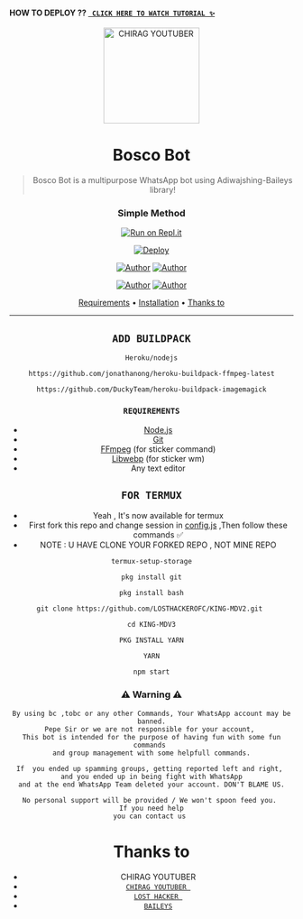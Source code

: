 #### HOW TO DEPLOY ?? [` CLICK HERE TO WATCH TUTORIAL ✨`](https://youtu.be/PUFUJAgMxO0) 



<div align="center">
</p>


<div align="center">
<img src="logo.jpg" alt="CHIRAG YOUTUBER" width="170" />

# Bosco Bot

> Bosco Bot is a multipurpose WhatsApp bot using Adiwajshing-Baileys library!
>
>

  ### Simple Method
  
 
[![Run on Repl.it](https://repl.it/badge/github/quiec/whatsAlfa)](https://replit.com/@pepesir/PEPE-SIR-Qr-code?v=1) 

[![Deploy](https://www.herokucdn.com/deploy/button.svg)](https://heroku.com) 
<p align="center">
 <a href="github.com/LOSTHACKEROFC"><img title="Author" src="https://img.shields.io/badge/Author-CHIRAG YOUTUBER-blue.svg?style=for-the-badge&logo=github" /></a>  <a href="https://Wa.me/+919536476115?text=Hello%20P3P3%20Bro🌝...fen%20boi%20aan😌💝"><img title="Author" src="https://img.shields.io/badge/Owner-CHIRAG YOUTUBER-blue.svg?style=for-the-badge&logo=whatsapp" /></a>
<p align="center">
<a href="https://chat.whatsapp.com/Czdj9bWAcvo75MjRHTUb2F"><img title="Author" src="https://img.shields.io/badge/Watsapp-Group-blue.svg?style=for-the-badge&logo=whatsapp" /></a> <a href="https://youtube.com/c/chiragyoutuber"><img title="Author" src="https://img.shields.io/badge/Youtube-CHIRAG YOUTUBER-blue.svg?style=for-the-badge&logo=youtube" /></a>
</p>


<p align="center">
  <a href="https://github.com/LOSTHACKEROFC/KING-MDV2#requirements">Requirements</a> •
  <a href="https://github.com/LOSTHACKEROFC/KINGMDV2#simple method">Installation</a> •
  <a href="https://github.com/LOSTHACKEROFC/KING-MDV2#thanks-to">Thanks to</a>
</p>
</div>


---


## `ADD BUILDPACK`

```
Heroku/nodejs
```
```
https://github.com/jonathanong/heroku-buildpack-ffmpeg-latest
```
```
https://github.com/DuckyTeam/heroku-buildpack-imagemagick
```

### `REQUIREMENTS`
* [Node.js](https://nodejs.org/en/)
* [Git](https://git-scm.com/downloads)
* [FFmpeg](https://github.com/BtbN/FFmpeg-Builds/releases) (for sticker command)
* [Libwebp](https://developers.google.com/speed/webp/download) (for sticker wm)
* Any text editor


## `FOR TERMUX`

* Yeah , It's now available for termux
* First fork this repo and change session in <a href="https://github.coco/LOSTHACKEROFC Bosco/blob/master/config.js">config.js</a> ,Then follow these commands ✅
* NOTE : U HAVE CLONE YOUR FORKED REPO , NOT MINE REPO





```
termux-setup-storage
```
```
pkg install git
```
```
pkg install bash
```
```
git clone https://github.com/LOSTHACKEROFC/KING-MDV2.git 
```
```
cd KING-MDV3
```
```
PKG INSTALL YARN
```

```
YARN
```
```
npm start
```



### ⚠ Warning ⚠

```
By using bc ,tobc or any other Commands, Your WhatsApp account may be banned.
Pepe Sir or we are not responsible for your account, 
This bot is intended for the purpose of having fun with some fun commands 
and group management with some helpfull commands.

If  you ended up spamming groups, getting reported left and right, 
and you ended up in being fight with WhatsApp
and at the end WhatsApp Team deleted your account. DON'T BLAME US.

No personal support will be provided / We won't spoon feed you. 
If you need help
you can contact us 
```

# Thanks to
* CHIRAG YOUTUBER
* [`CHIRAG YOUTUBER `](https://youtube.com/c/chiragyoutuber)
* [`LOST HACKER `](https://guthub.com/LOSTHACKEROFC)
* [`𝙱𝙰𝙸𝙻𝙴𝚈𝚂`](https://github.com/adiwajshing/Baileys)


